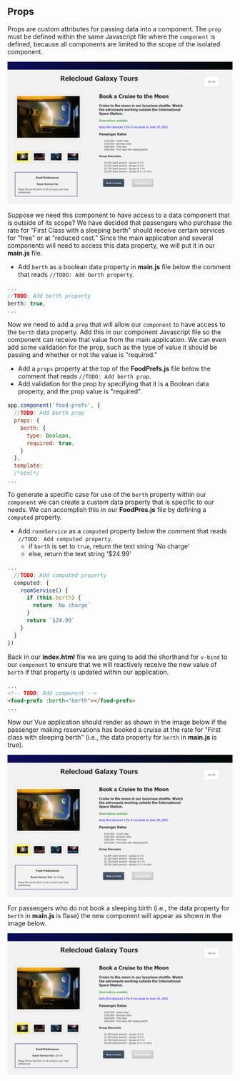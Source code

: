 ## Props

Props are custom attributes for passing data into a component. The `prop` must be defined within the same Javascript file where the `component` is defined, because all components are limited to the scope of the isolated component.

![Screenshot showing the HTML page with the main product image on the left and 4 thumbnail images below it. Product name and description are displayed on the right. A new component is displayed at bottom left within a bordered box that is titled "Food Preferences."](../media/m08-comp-food-prefs.png)

Suppose we need this component to have access to a data component that is outside of its scope? We have decided that passengers who purchase the rate for "First Class with a sleeping berth" should receive certain services for "free" or at "reduced cost." Since the main application and several components will need to access this data property, we will put it in our **main.js** file.

- Add `berth` as a boolean data property in **main.js** file below the comment that reads `//TODO: Add berth property`.

```javascript
...
//TODO: Add berth property
berth: true,
...
```

Now we need to add a `prop` that will allow our `component` to have access to the `berth` data property. Add this in our component Javascript file so the component can receive that value from the main application. We can even add some validation for the prop, such as the type of value it should be passing and whether or not the value is "required."

- Add a `props` property at the top of the **FoodPrefs.js** file below the comment that reads `//TODO: Add berth prop`.
- Add validation for the prop by specifying that it is a Boolean data property, and the prop value is "required".

```javascript
app.component('food-prefs', {
  //TODO: Add berth prop
  props: {
    berth: {
      type: Boolean,
      required: true,
    }
  },
  template: 
  /*html*/
...
```

To generate a specific case for use of the `berth` property within our `component` we can create a custom data property that is specific to our needs. We can accomplish this in our **FoodPres.js** file by defining a `computed` property.
- Add `roomService` as a `computed` property below the comment that reads `//TODO: Add computed property`.
  - if `berth` is set to `true`, return the text string 'No charge'
  - else, return the text string '$24.99'

```javascript
...
  //TODO: Add computed property
  computed: {
    roomService() {
      if (this.berth) {
        return `No charge`
      }
      return `$24.99`
    }
  }
})
```

Back in our **index.html** file we are going to add the shorthand for `v-bind` to our `component` to ensure that we will reactively receive the new value of `berth` if that property is updated within our application.

```html
...
<!-- TODO: Add component -->
<food-prefs :berth="berth"></food-prefs>
...
```

Now our Vue application should render as shown in the image below if the passenger making reservations has booked a cruise at the rate for "First class with sleeping berth" (i.e., the data property for `berth` in **main.js** is true).

![Screenshot showing the HTML page with the main product image on the left and 4 thumbnail images below it. Product name and description are displayed on the right. A new component is displayed at bottom left within a bordered box that is titled "Food Preferences." The Room Service Fee is listed as "no charge".](../media/m08-sleeping-berth.png)

For passengers who do not book a sleeping birth  (i.e., the data property for `berth` in **main.js** is flase) the new component will appear as shown in the image below.

![Screenshot showing the HTML page with the main product image on the left and 4 thumbnail images below it. Product name and description are displayed on the right. A new component is displayed at bottom left within a bordered box that is titled "Food Preferences." The Room Service Fee is listed as "$24.99".](../media/m08-no-sleeping-berth.png)

